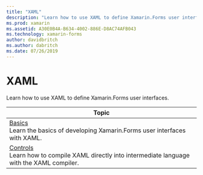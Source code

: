 ```yaml
---
title: "XAML"
description: "Learn how to use XAML to define Xamarin.Forms user interfaces."
ms.prod: xamarin
ms.assetid: A30E0B4A-B634-4002-886E-D8AC74AFB043
ms.technology: xamarin-forms
author: davidbritch
ms.author: dabritch
ms.date: 07/26/2019
---
```


# XAML

Learn how to use XAML to define Xamarin.Forms user interfaces.

| Topic |
| --- |
| [Basics](xaml-basics/index.md) <br /> Learn the basics of developing Xamarin.Forms user interfaces with XAML. |
| [Controls](xaml-controls.md) <br /> Learn how to compile XAML directly into intermediate language with the XAML compiler. |

